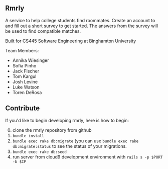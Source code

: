 ## Rmrly

A service to help college students find roommates. Create an account to and fill out a short survey to get started. The answers from the survey will be used to find compatible matches.

Built for CS445 Software Engineering at Binghamton University

Team Members:
* Annika Wiesinger
* Sofia Pinho
* Jack Fischer
* Tom Kargul
* Josh Levine
* Luke Watson
* Toren DeRosa

## Contribute

If you'd like to begin developing rmrly, here is how to begin:

0. clone the rmrly repository from github
0. `bundle install`
0. `bundle exec rake db:migrate` (you can use `bundle exec rake db:migrate:status` to see the status of your migrations.
0. `bundle exec rake db:seed`
0. run server from cloud9 development environment with `rails s -p $PORT -b $IP`
